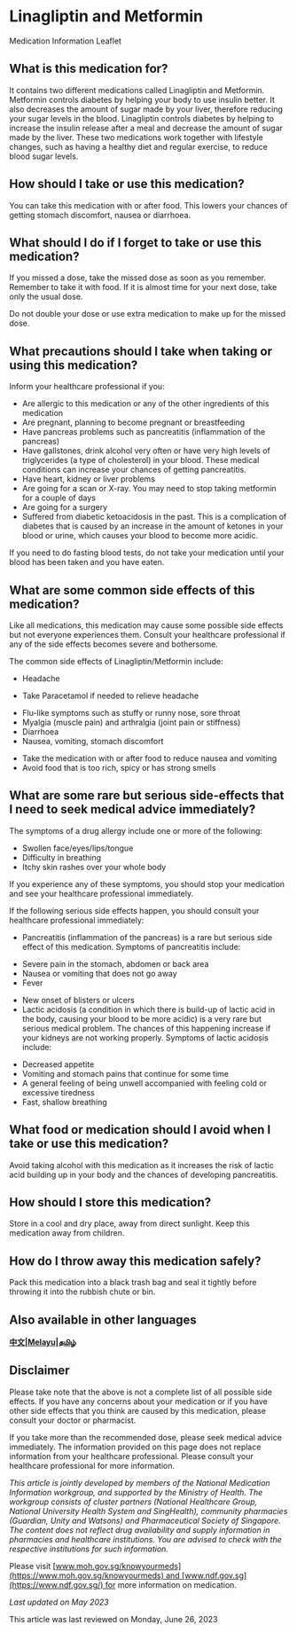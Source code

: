 # Linagliptin and Metformin

Medication Information Leaflet

What is this medication for?
----------------------------

It contains two different medications called Linagliptin and Metformin. Metformin controls diabetes by helping your body to use insulin better. It also decreases the amount of sugar made by your liver, therefore reducing your sugar levels in the blood. Linagliptin controls diabetes by helping to increase the insulin release after a meal and decrease the amount of sugar made by the liver. These two medications work together with lifestyle changes, such as having a healthy diet and regular exercise, to reduce blood sugar levels.

How should I take or use this medication?
-----------------------------------------

You can take this medication with or after food. This lowers your chances of getting stomach discomfort, nausea or diarrhoea.

What should I do if I forget to take or use this medication?
------------------------------------------------------------

If you missed a dose, take the missed dose as soon as you remember. Remember to take it with food. If it is almost time for your next dose, take only the usual dose.

Do not double your dose or use extra medication to make up for the missed dose.

What precautions should I take when taking or using this medication?
--------------------------------------------------------------------

Inform your healthcare professional if you:

* Are allergic to this medication or any of the other ingredients of this medication
* Are pregnant, planning to become pregnant or breastfeeding
* Have pancreas problems such as pancreatitis (inflammation of the pancreas)
* Have gallstones, drink alcohol very often or have very high levels of triglycerides (a type of cholesterol) in your blood. These medical conditions can increase your chances of getting pancreatitis.
* Have heart, kidney or liver problems
* Are going for a scan or X-ray. You may need to stop taking metformin for a couple of days
* Are going for a surgery
* Suffered from diabetic ketoacidosis in the past. This is a complication of diabetes that is caused by an increase in the amount of ketones in your blood or urine, which causes your blood to become more acidic.

If you need to do fasting blood tests, do not take your medication until your blood has been taken and you have eaten.

What are some common side effects of this medication?
-----------------------------------------------------

Like all medications, this medication may cause some possible side effects but not everyone experiences them. Consult your healthcare professional if any of the side effects becomes severe and bothersome.

The common side effects of Linagliptin/Metformin include:

* Headache

+ Take Paracetamol if needed to relieve headache

* Flu-like symptoms such as stuffy or runny nose, sore throat
* Myalgia (muscle pain) and arthralgia (joint pain or stiffness)
* Diarrhoea
* Nausea, vomiting, stomach discomfort

+ Take the medication with or after food to reduce nausea and vomiting
+ Avoid food that is too rich, spicy or has strong smells

What are some rare but serious side-effects that I need to seek medical advice immediately?
-------------------------------------------------------------------------------------------

The symptoms of a drug allergy include one or more of the following:

* Swollen face/eyes/lips/tongue
* Difficulty in breathing
* Itchy skin rashes over your whole body

If you experience any of these symptoms, you should stop your medication and see your healthcare professional immediately.

If the following serious side effects happen, you should consult your healthcare professional immediately:

* Pancreatitis (inflammation of the pancreas) is a rare but serious side effect of this medication. Symptoms of pancreatitis include:

+ Severe pain in the stomach, abdomen or back area
+ Nausea or vomiting that does not go away
+ Fever

* New onset of blisters or ulcers
* Lactic acidosis (a condition in which there is build-up of lactic acid in the body, causing your blood to be more acidic) is a very rare but serious medical problem. The chances of this happening increase if your kidneys are not working properly. Symptoms of lactic acidosis include:

+ Decreased appetite
+ Vomiting and stomach pains that continue for some time
+ A general feeling of being unwell accompanied with feeling cold or excessive tiredness
+ Fast, shallow breathing

What food or medication should I avoid when I take or use this medication?
--------------------------------------------------------------------------

Avoid taking alcohol with this medication as it increases the risk of lactic acid building up in your body and the chances of developing pancreatitis.

How should I store this medication?
-----------------------------------

Store in a cool and dry place, away from direct sunlight. Keep this medication away from children.

How do I throw away this medication safely?
-------------------------------------------

Pack this medication into a black trash bag and seal it tightly before throwing it into the rubbish chute or bin.

Also available in other languages
---------------------------------

[**中文**](/sites/assets/Assets/PDFs/NMI/LINAGLIPTIN%20METFORMIN_Mandarin.pdf)**|**[**Melayu**](/sites/assets/Assets/PDFs/NMI/LINAGLIPTIN%20METFORMIN_Malay.pdf)**|**[**தமிழ்**](/sites/assets/Assets/PDFs/NMI/LINAGLIPTIN%20METFORMIN_Tamil.pdf)

Disclaimer
----------

Please take note that the above is not a complete list of all possible side effects. If you have any concerns about your medication or if you have other side effects that you think are caused by this medication, please consult your doctor or pharmacist.

If you take more than the recommended dose, please seek medical advice immediately. The information provided on this page does not replace information from your healthcare professional. Please consult your healthcare professional for more information.

*This article is jointly developed by members of the National Medication Information workgroup, and supported by the Ministry of Health. The workgroup consists of cluster partners (National Healthcare Group, National University Health System and SingHealth), community pharmacies (Guardian, Unity and Watsons) and Pharmaceutical Society of Singapore. The content does not reflect drug availability and supply information in pharmacies and healthcare institutions. You are advised to check with the respective institutions for such information.*

Please visit [www.moh.gov.sg/knowyourmeds](https://www.moh.gov.sg/knowyourmeds) and [www.ndf.gov.sg](https://www.ndf.gov.sg/) for more information on medication.

*Last updated on May 2023*

This article was last reviewed on
Monday, June 26, 2023